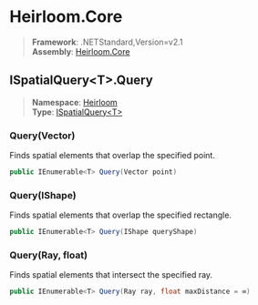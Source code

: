 # Heirloom.Core

> **Framework**: .NETStandard,Version=v2.1  
> **Assembly**: [Heirloom.Core][0]  

## ISpatialQuery\<T>.Query

> **Namespace**: [Heirloom][0]  
> **Type**: [ISpatialQuery\<T>][1]  

### Query(Vector)

Finds spatial elements that overlap the specified point.

```cs
public IEnumerable<T> Query(Vector point)
```

### Query(IShape)

Finds spatial elements that overlap the specified rectangle.

```cs
public IEnumerable<T> Query(IShape queryShape)
```

### Query(Ray, float)

Finds spatial elements that intersect the specified ray.

```cs
public IEnumerable<T> Query(Ray ray, float maxDistance = ∞)
```

[0]: ../Heirloom.Core.md
[1]: Heirloom.ISpatialQuery[T].md
